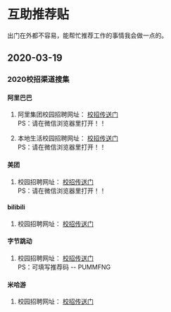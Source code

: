 # 互助推荐贴
出门在外都不容易，能帮忙推荐工作的事情我会做一点的。

## 2020-03-19

### 2020校招渠道搜集

#### 阿里巴巴

1. 阿里集团校园招聘网址： [校招传送门](http://alibaba.tupu360.com/campusActivity/getActivityInfo?activityCode=Gw3FPv%2FP5LDgynYHXaAoew_imj1EvMeckZTDkdou4qo%3D&enter=menu)     
PS：请在微信浏览器里打开！！     

2. 本地生活校园招聘网址： [校招传送门](http://alibaba.tupu360.com/campusActivity/getActivityInfo?activityCode=zl%2F2GNb5LNV_%2FgcxAyMM5bW8%2F3FyQtoVN4RVbJNvm6I%3D&enter=menu)     
PS：请在微信浏览器里打开！！     

#### 美团

1. 校园招聘网址： [校招传送门](http://dpurl.cn/cvh84Ta)     
PS：请在微信浏览器里打开！！

#### bilibili

1. 校园招聘网址： [校招传送门](https://campus.bilibili.com/index.html)

#### 字节跳动

1. 校园招聘网址： [校招传送门](https://job.bytedance.com/campus/)    
PS：可填写推荐码 -- PUMMFNG

#### 米哈游

1. 校园招聘网址： [校招传送门](https://join.mihoyo.com/#/?_k=bu0m1e)   
